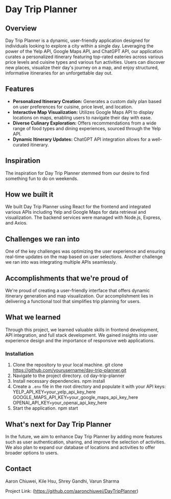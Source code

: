 # Day Trip Planner

## Overview
Day Trip Planner is a dynamic, user-friendly application designed for individuals looking to explore a city within a single day. Leveraging the power of the Yelp API, Google Maps API, and ChatGPT API, our application curates a personalized itinerary featuring top-rated eateries across various price levels and cuisine types and various fun activities. Users can discover new places, visualize their day's journey on a map, and enjoy structured, informative itineraries for an unforgettable day out.

## Features
- **Personalized Itinerary Creation:** Generates a custom daily plan based on user preferences for cuisine, price level, and location.
- **Interactive Map Visualization:** Utilizes Google Maps API to display locations on maps, enabling users to navigate their day with ease.
- **Diverse Culinary Exploration:** Offers recommendations from a wide range of food types and dining experiences, sourced through the Yelp API.
- **Dynamic Itinerary Updates:** ChatGPT API integration allows for a well-curated itinerary.

## Inspiration
The inspiration for Day Trip Planner stemmed from our desire to find something fun to do on weekends.

## How we built it
We built Day Trip Planner using React for the frontend and integrated various APIs including Yelp and Google Maps for data retrieval and visualization. The backend services were managed with Node.js, Express, and Axios.

## Challenges we ran into
One of the key challenges was optimizing the user experience and ensuring real-time updates on the map based on user selections. Another challenge we ran into was integrating multiple APIs seamlessly.

## Accomplishments that we're proud of
We're proud of creating a user-friendly interface that offers dynamic itinerary generation and map visualization. Our accomplishment lies in delivering a functional tool that simplifies trip planning for users.

## What we learned
Through this project, we learned valuable skills in frontend development, API integration, and full stack development. We gained insights into user experience design and the importance of responsive web applications.

### Installation
1. Clone the repository to your local machine.
   git clone https://github.com/yourusername/day-trip-planner.git
2. Navigate to the project directory.
   cd day-trip-planner
3. Install necessary dependencies.
   npm install
4. Create a `.env` file in the root directory and populate it with your API keys:
   YELP_API_KEY=your_yelp_api_key_here
   GOOGLE_MAPS_API_KEY=your_google_maps_api_key_here
   OPENAI_API_KEY=your_openai_api_key_here
5. Start the application.
   npm start
   
## What's next for Day Trip Planner
In the future, we aim to enhance Day Trip Planner by adding more features such as user authentication, sharing, and improve the selection of activities. We also plan to expand our database of locations and activities to offer broader options to users.

## Contact
Aaron Chiuwei, Kile Hsu, Shrey Gandhi, Varun Sharma

Project Link: (https://github.com/aaronchiuwei/DayTripPlanner)
   
